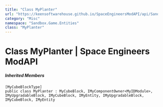 ```yaml
---
title: "Class MyPlanter"
url: "https://keensoftwarehouse.github.io/SpaceEngineersModAPI/api/Sandbox.Game.Entities.MyPlanter.html"
category: "Misc"
namespace: "Sandbox.Game.Entities"
class: "MyPlanter"
---
```


# Class MyPlanter | Space Engineers ModAPI

##### Inherited Members

```
[MyCubeBlockType]
public class MyPlanter : MyCubeBlock, IMyComponentOwner<MyIDModule>, IMyUpgradableBlock, IMyCubeBlock, IMyEntity, IMyUpgradableBlock, IMyCubeBlock, IMyEntity
```